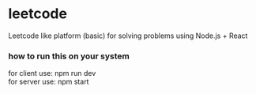 # leetcode
Leetcode like platform (basic) for solving problems using Node.js + React

### how to run this on your system ###
for client use: npm run dev  
for server use: npm start
